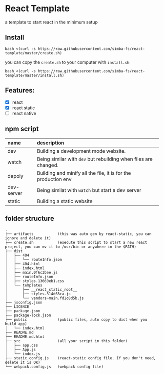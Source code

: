 # React Template

a template to start react in the minimum setup  
## Install
```
bash <(curl -s https://raw.githubusercontent.com/simba-fs/react-template/master/create.sh)
```

you can copy the `create.sh` to your computer with `install.sh`
```
bash <(curl -s https://raw.githubusercontent.com/simba-fs/react-template/master/install.sh)
```

## Features:  
- [x] react
- [x] react static
- [ ] react native

## npm script
| name | description | 
| :--- | :---------- |
| dev  | Building a development mode website. |
| watch | Being similar with `dev` but rebuilding when files are changed. |
| depoly | Building and minify all the file, it is for the production env |
| dev-server | Being similat with `watch` but start a dev server |
| static | Building a static website |

## folder structure
```
.
├── artifacts           (this was auto gen by react-static, you can ignore and delete it)
├── create.sh           (execute this script to start a new react project, you can mv it to /usr/bin or anywhere in the $PATH)
├── dist         
│   ├── 404
│   │   └── routeInfo.json
│   ├── 404.html
│   ├── index.html
│   ├── main.0f6c3bee.js
│   ├── routeInfo.json
│   ├── styles.13660eb1.css
│   └── templates
│       ├── __react_static_root__
│       ├── styles.314d63ca.js
│       └── vendors~main.fd1c8d5b.js
├── jsconfig.json  
├── LICENCE
├── package.json
├── package-lock.json
├── public              (public files, auto copy to dist when you build app)
│   └── index.html
├── README.md
├── README.md.html
├── src                 (all your script in this folder)
│   ├── app.css
│   ├── App.js
│   └── index.js
├── static.config.js    (react-static config file. If you don't need, delete it is OK)
└── webpack.config.js   (webpack config file)
```
